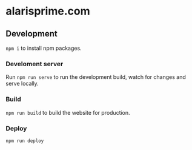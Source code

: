 # alarisprime.com

## Development

`npm i` to install npm packages.

### Develoment server

Run `npm run serve` to run the development build, watch for changes and serve locally.

### Build

`npm run build` to build the website for production.

### Deploy

`npm run deploy`
